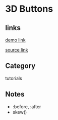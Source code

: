 # 3D Buttons

## links
[demo link](https://aldopolojr.github.io/3D-buttons/)

[source link](https://youtu.be/kR0W6PtO1O0)

## Category
tutorials

## Notes
- :before, :after
- skew()